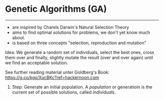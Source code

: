 # Genetic Algorithms (GA)
_____________________________

* are inspired by Charels Darwin's Natural Selection Theory
* aims to find optimal solutions for problems, we don't yet know much about.
* is based on three concepts "selection, reproduction and mutation"

Idea: We generate a random set of individuals, select the best ones, cross them over and finally, slightly mutate the result (over and over again) until we find an acceptable solution.

See further reading material unter Goldberg's Book: https://g.co/kgs/XucBKc?ref=hackernoon.com

1. Step: Generate an initial population. A _population_ or generatioin is the current set of possible solutions, called _individuals_.
